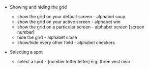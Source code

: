 - Showing and hiding the grid
  - show the grid on your default screen - alphabet soup
  - show the grid on your active screen - alphabet win
  - show the grid on a particular screen - alphabet screen [screen number]
  - hide the grid - alphabet close
  - show/hide every other field - alphabet checkers

- Selecting a spot
  - select a spot - [number letter letter] e.g. three vest near